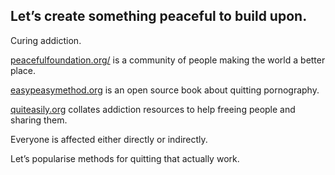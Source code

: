 ## Let’s create something peaceful to build upon.

Curing addiction.


[peacefulfoundation.org/](https://peacefulfoundation.org/)  is a community of people making the world a better place.

[easypeasymethod.org](https://easypeasymethod.org/) is an open source book about quitting pornography.

[quiteasily.org](https://quiteasily.org/) collates addiction resources to help freeing people and sharing them.

Everyone is affected either directly or indirectly.

Let’s popularise methods for quitting that actually work.


